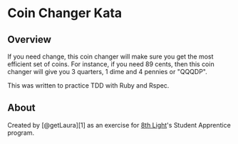 Coin Changer Kata
=========

## Overview
If you need change, this coin changer will make sure you get the most efficient set of coins. For instance, if you need 89 cents, then this coin changer will give you 3 quarters, 1 dime and 4 pennies or "QQQDP".

This was written to practice TDD with Ruby and Rspec. 


## About
Created by [@getLaura][1] as an exercise for [8th Light][2]'s Student Apprentice program. 

[2]:http://twitter.com/getlaura
[3]:http://8thlight.com

    